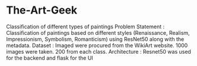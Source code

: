 # The-Art-Geek
Classification of different types of paintings
Problem Statement : Classification of paintings based on different styles (Renaissance, Realism, Impressionism, Symbolism, Romanticism) using ResNet50 along with the metadata.
Dataset : Imaged were procured from the WikiArt website. 1000 images were taken. 200 from each class. 
Architecture : Resnet50 was used for the backend and flask for the UI

